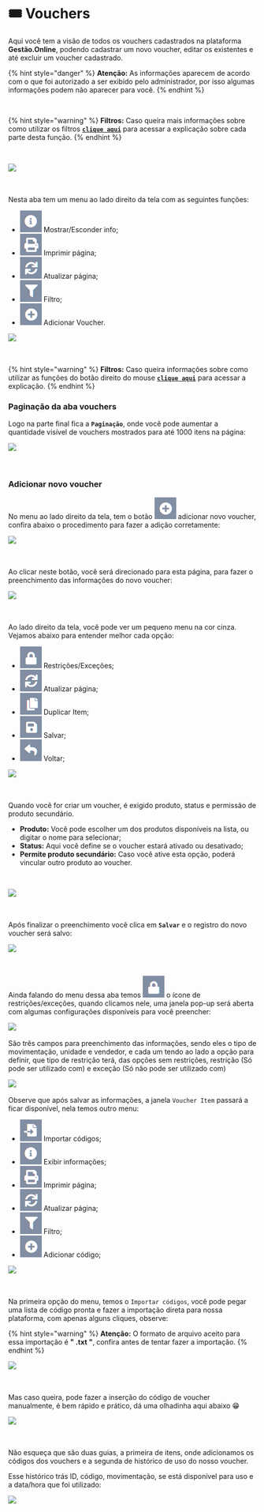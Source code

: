 # 🎟️ Vouchers

Aqui você tem a visão de todos os vouchers cadastrados na plataforma **Gestão.Online**, podendo cadastrar um novo voucher, editar os existentes e até excluir um voucher cadastrado.

{% hint style="danger" %}
**Atenção:** As informações aparecem de acordo com o que foi autorizado a ser exibido pelo administrador, por isso algumas informações podem não aparecer para você.
{% endhint %}

<br>

{% hint style="warning" %}
**Filtros:** Caso queira mais informações sobre como utilizar os filtros [**`clique aqui`**](/erp-v2/primeiro_acesso/filtros.md) para acessar a explicação sobre cada parte desta função.
{% endhint %}

<br>

![](/erp-v2/assets//vouchers/aba_vouchers.gif)

<br>

Nesta aba tem um menu ao lado direito da tela com as seguintes funções:

- <img src="/erp-v2/assets/icon_exibir.png" alt="" data-size="line"> Mostrar/Esconder info;
- <img src="/erp-v2/assets/icon_imprimir.png" alt="" data-size="line"> Imprimir página;
- <img src="/erp-v2/assets/icon_atualizar.png" alt="" data-size="line"> Atualizar página;
- <img src="/erp-v2/assets/icon_filtro.png" alt="" data-size="line"> Filtro;
- <img src="/erp-v2/assets/icon_add.png" alt="" data-size="line"> Adicionar Voucher.

![](/erp-v2/assets//vouchers/aba_vouchers_menu.png)

<br>

{% hint style="warning" %}
**Filtros:** Caso queira informações sobre como utilizar as funções do botão direito do mouse [**`clique aqui`**](/erp-v2/primeiro_acesso/filtros.md) para acessar a explicação.
{% endhint %}

### Paginação da aba vouchers

Logo na parte final fica a **`Paginação`**, onde você pode aumentar a quantidade visível de vouchers mostrados para até 1000 itens na página:

![](/erp-v2/assets//vouchers/aba_vouchers_paginacao.png)

<br>

### Adicionar novo voucher

No menu ao lado direito da tela, tem o botão <img src="/erp-v2/assets/icon_add.png" alt="" data-size="line"> adicionar novo voucher, confira abaixo o procedimento para fazer a adição corretamente:

![](/erp-v2/assets//vouchers/aba_vouchers_add.png)

<br>

Ao clicar neste botão, você será direcionado para esta página, para fazer o preenchimento das informações do novo voucher:

![](/erp-v2/assets//vouchers/aba_vouchers_add_inicio.png)

<br>

Ao lado direito da tela, você pode ver um pequeno menu na cor cinza. Vejamos abaixo para entender melhor cada opção:

- <img src="/erp-v2/assets/icon_cadeado.png" alt="" data-size="line"> Restrições/Exceções;
- <img src="/erp-v2/assets/icon_atualizar.png" alt="" data-size="line"> Atualizar página;
- <img src="/erp-v2/assets/icon_duplicar.png" alt="" data-size="line"> Duplicar Item;
- <img src="/erp-v2/assets/icon_salvar.png" alt="" data-size="line"> Salvar;
- <img src="/erp-v2/assets/icon_voltar.png" alt="" data-size="line"> Voltar;

![](/erp-v2/assets//vouchers/aba_vouchers_add_menu.png)

<br>

Quando você for criar um voucher, é exigido produto, status e permissão de produto secundário. 

- **Produto:** Você pode escolher um dos produtos disponíveis na lista, ou digitar o nome para selecionar;
- **Status:** Aqui você define se o voucher estará ativado ou desativado;
- **Permite produto secundário:** Caso você ative esta opção, poderá vincular outro produto ao voucher.

<br>

![](/erp-v2/assets//vouchers/aba_vouchers_add_voucher_itens.png)

<br>

Após finalizar o preenchimento você clica em **`Salvar`** e o registro do novo voucher será salvo:

![](/erp-v2/assets//vouchers/aba_vouchers_add_voucher_salvar.gif)

<br>

Ainda falando do menu dessa aba temos <img src="/erp-v2/assets/icon_cadeado.png" alt="" data-size="line"> o ícone de restrições/exceções, quando clicamos nele, uma janela pop-up será aberta com algumas configurações disponíveis para você preencher:

![](/erp-v2/assets//vouchers/aba_vouchers_add_restricoes.png)

São três campos para preenchimento das informações, sendo eles o tipo de movimentação, unidade e vendedor, e cada um tendo ao lado a opção para definir, que tipo de restrição terá, das opções sem restrições,  restrição (Só pode ser utilizado com) e exceção (Só não pode ser utilizado com)

![](/erp-v2/assets//vouchers/aba_vouchers_add_restricoes2.png)

Observe que após salvar as informações, a janela `Voucher Item` passará a ficar disponível, nela temos outro menu:

- <img src="/erp-v2/assets/icon_importar.png" alt="" data-size="line"> Importar códigos;
- <img src="/erp-v2/assets/icon_exibir.png" alt="" data-size="line"> Exibir informações;
- <img src="/erp-v2/assets/icon_imprimir.png" alt="" data-size="line"> Imprimir página;
- <img src="/erp-v2/assets/icon_atualizar.png" alt="" data-size="line"> Atualizar página;
- <img src="/erp-v2/assets/icon_filtro.png" alt="" data-size="line"> Filtro;
- <img src="/erp-v2/assets/icon_add.png" alt="" data-size="line"> Adicionar código;

![](/erp-v2/assets//vouchers/aba_vouchers_add_menu_guia_itens.png)

<br>

Na primeira opção do menu, temos o `Importar códigos`, você pode pegar uma lista de código pronta e fazer a importação direta para nossa plataforma, com apenas alguns cliques, observe:

{% hint style="warning" %}
**Atenção:** O formato de arquivo aceito para essa importação é **" .txt "**, confira antes de tentar fazer a importação.
{% endhint %}

![](/erp-v2/assets//vouchers/aba_vouchers_add_importar.gif)

<br>

Mas caso queira, pode fazer a inserção do código de voucher manualmente, é bem rápido e prático, dá uma olhadinha aqui abaixo 😁

![](/erp-v2/assets//vouchers/aba_vouchers_add_codigo.gif)

<br>

Não esqueça que são duas guias, a primeira de itens, onde adicionamos os códigos dos vouchers e a segunda de histórico de uso do nosso voucher.

Esse histórico trás ID, código, movimentação, se está disponível para uso e a data/hora que foi utilizado:

![](/erp-v2/assets//vouchers/aba_vouchers_add_guia_historico.png)
